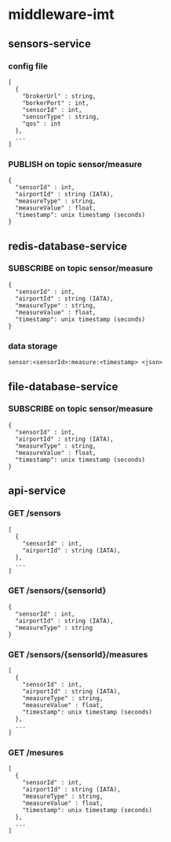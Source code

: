 # middleware-imt

## sensors-service

### config file 

```
[
  {
    "brokerUrl" : string,
    "borkerPort" : int,
    "sensorId" : int,
    "sensorType" : string,
    "qos" : int
  },
  ...
]
```

### PUBLISH on topic sensor/measure

```
{
  "sensorId" : int,
  "airportId" : string (IATA), 
  "measureType" : string,
  "measureValue" : float,
  "timestamp": unix timestamp (seconds)
}
```

## redis-database-service 

### SUBSCRIBE on topic sensor/measure
```
{
  "sensorId" : int,
  "airportId" : string (IATA), 
  "measureType" : string,
  "measureValue" : float,
  "timestamp": unix timestamp (seconds)
}
```

### data storage 

```sensor:<sensorId>:measure:<timestamp> <json>```


## file-database-service 

### SUBSCRIBE on topic sensor/measure
```
{
  "sensorId" : int,
  "airportId" : string (IATA), 
  "measureType" : string,
  "measureValue" : float,
  "timestamp": unix timestamp (seconds)
}
```


## api-service 


### GET /sensors
```
[
  {
    "sensorId" : int,
    "airportId" : string (IATA), 
  },
  ...
]
```

### GET /sensors/{sensorId}
```
{
  "sensorId" : int,
  "airportId" : string (IATA), 
  "measureType" : string
}
```

### GET /sensors/{sensorId}/measures
```
[
  {
    "sensorId" : int,
    "airportId" : string (IATA), 
    "measureType" : string,
    "measureValue" : float,
    "timestamp": unix timestamp (seconds) 
  },
  ...
]
```

### GET /mesures
```
[
  {
    "sensorId" : int,
    "airportId" : string (IATA), 
    "measureType" : string,
    "measureValue" : float,
    "timestamp": unix timestamp (seconds)
  },
  ...
]
```




